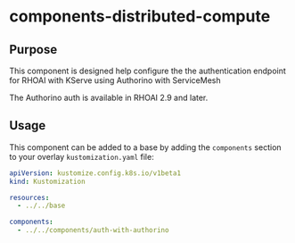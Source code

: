 # components-distributed-compute

## Purpose

This component is designed help configure the the authentication endpoint for RHOAI with KServe using Authorino with ServiceMesh

The Authorino auth is available in RHOAI 2.9 and later.

## Usage

This component can be added to a base by adding the `components` section to your overlay `kustomization.yaml` file:

```yaml
apiVersion: kustomize.config.k8s.io/v1beta1
kind: Kustomization

resources:
  - ../../base

components:
  - ../../components/auth-with-authorino
```
